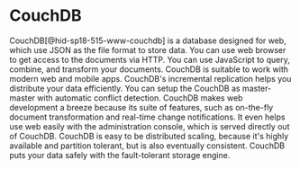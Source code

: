 CouchDB
=======

CouchDB[@hid-sp18-515-www-couchdb] is a database designed for web, which
use JSON as the file format to store data. You can use web browser to
get access to the documents via HTTP. You can use JavaScript to query,
combine, and transform your documents. CouchDB is suitable to work with
modern web and mobile apps. CouchDB's incremental replication helps you
distribute your data efficiently. You can setup the CouchDB as
master-master with automatic conflict detection. CouchDB makes web
development a breeze because its suite of features, such as on-the-fly
document transformation and real-time change notifications. It even
helps use web easily with the administration console, which is served
directly out of CouchDB. CouchDB is easy to be distributed scaling,
because it's highly available and partition tolerant, but is also
eventually consistent. CouchDB puts your data safely with the
fault-tolerant storage engine.
